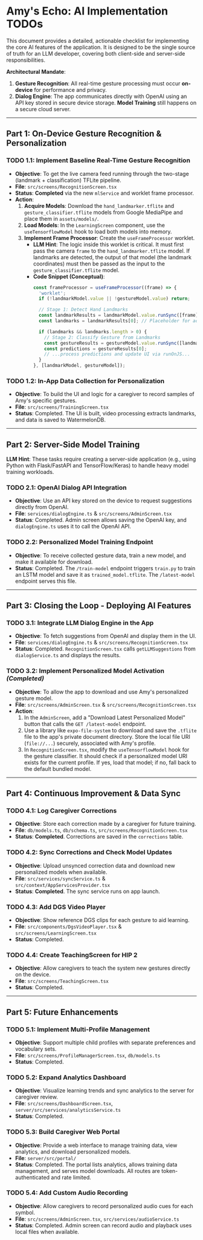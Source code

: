 # Amy's Echo: AI Implementation TODOs

This document provides a detailed, actionable checklist for implementing the core AI features of the application. It is designed to be the single source of truth for an LLM developer, covering both client-side and server-side responsibilities.

**Architectural Mandate**:
1.  **Gesture Recognition**: All real-time gesture processing must occur **on-device** for performance and privacy.
2.  **Dialog Engine**: The app communicates directly with OpenAI using an API key stored in secure device storage. **Model Training** still happens on a secure cloud server.

---

## **Part 1: On-Device Gesture Recognition & Personalization**

### **TODO 1.1: Implement Baseline Real-Time Gesture Recognition**

* **Objective**: To get the live camera feed running through the two-stage (landmark + classification) TFLite pipeline.
* **File**: `src/screens/RecognitionScreen.tsx`
* **Status**: **Completed** via the new `mlService` and worklet frame processor.
* **Action**:
    1.  **Acquire Models**: Download the `hand_landmarker.tflite` and `gesture_classifier.tflite` models from Google MediaPipe and place them in `assets/models/`.
    2.  **Load Models**: In the `LearningScreen` component, use the `useTensorflowModel` hook to load both models into memory.
    3.  **Implement Frame Processor**: Create the `useFrameProcessor` worklet.
        * **LLM Hint**: The logic inside this worklet is critical. It must first pass the camera `frame` to the `hand_landmarker.tflite` model. If landmarks are detected, the output of that model (the landmark coordinates) must then be passed as the input to the `gesture_classifier.tflite` model.
        * **Code Snippet (Conceptual)**:
            ```typescript
            const frameProcessor = useFrameProcessor((frame) => {
              'worklet';
              if (!landmarkModel.value || !gestureModel.value) return;

              // Stage 1: Detect Hand Landmarks
              const landmarkResults = landmarkModel.value.runSync([frame]);
              const landmarks = landmarkResults[0]; // Placeholder for actual data extraction

              if (landmarks && landmarks.length > 0) {
                // Stage 2: Classify Gesture from Landmarks
                const gestureResults = gestureModel.value.runSync([landmarks]);
                const predictions = gestureResults[0];
                // ...process predictions and update UI via runOnJS...
              }
            }, [landmarkModel, gestureModel]);
            ```

### **TODO 1.2: In-App Data Collection for Personalization**

* **Objective**: To build the UI and logic for a caregiver to record samples of Amy's specific gestures.
* **File**: `src/screens/TrainingScreen.tsx`
* **Status**: Completed. The UI is built, video processing extracts landmarks, and data is saved to WatermelonDB.

---

## **Part 2: Server-Side Model Training**

**LLM Hint**: These tasks require creating a server-side application (e.g., using Python with Flask/FastAPI and TensorFlow/Keras) to handle heavy model training workloads.

### **TODO 2.1: OpenAI Dialog API Integration**

* **Objective**: Use an API key stored on the device to request suggestions directly from OpenAI.
* **File**: `services/dialogEngine.ts` & `src/screens/AdminScreen.tsx`
* **Status**: Completed. Admin screen allows saving the OpenAI key, and `dialogEngine.ts` uses it to call the OpenAI API.

### **TODO 2.2: Personalized Model Training Endpoint**

* **Objective**: To receive collected gesture data, train a new model, and make it available for download.
* **Status**: Completed. The `/train-model` endpoint triggers `train.py` to train an LSTM model and save it as `trained_model.tflite`. The `/latest-model` endpoint serves this file.

---

## **Part 3: Closing the Loop - Deploying AI Features**

### **TODO 3.1: Integrate LLM Dialog Engine in the App**

* **Objective**: To fetch suggestions from OpenAI and display them in the UI.
* **File**: `services/dialogEngine.ts` & `src/screens/RecognitionScreen.tsx`
* **Status**: Completed. `RecognitionScreen.tsx` calls `getLLMSuggestions` from `dialogService.ts` and displays the results.

### **TODO 3.2: Implement Personalized Model Activation** *(Completed)*

* **Objective**: To allow the app to download and use Amy's personalized gesture model.
* **File**: `src/screens/AdminScreen.tsx` & `src/screens/RecognitionScreen.tsx`
* **Action**:
    1.  In the `AdminScreen`, add a "Download Latest Personalized Model" button that calls the `GET /latest-model` endpoint.
    2.  Use a library like `expo-file-system` to download and save the `.tflite` file to the app's private document directory. Store the local file URI (`file://...`) securely, associated with Amy's profile.
    3.  In `RecognitionScreen.tsx`, modify the `useTensorflowModel` hook for the gesture classifier. It should check if a personalized model URI exists for the current profile. If yes, load that model; if no, fall back to the default bundled model.

---

## **Part 4: Continuous Improvement & Data Sync**

### **TODO 4.1: Log Caregiver Corrections**

* **Objective**: Store each correction made by a caregiver for future training.
* **File**: `db/models.ts`, `db/schema.ts`, `src/screens/RecognitionScreen.tsx`
* **Status**: **Completed**. Corrections are saved in the `corrections` table.

### **TODO 4.2: Sync Corrections and Check Model Updates**

* **Objective**: Upload unsynced correction data and download new personalized models when available.
* **File**: `src/services/syncService.ts` & `src/context/AppServicesProvider.tsx`
* **Status**: **Completed**. The sync service runs on app launch.

### **TODO 4.3: Add DGS Video Player**

* **Objective**: Show reference DGS clips for each gesture to aid learning.
* **File**: `src/components/DgsVideoPlayer.tsx` & `src/screens/LearningScreen.tsx`
* **Status**: Completed.

### **TODO 4.4: Create TeachingScreen for HIP 2**

* **Objective**: Allow caregivers to teach the system new gestures directly on the device.
* **File**: `src/screens/TeachingScreen.tsx`
* **Status**: Completed.

---

## **Part 5: Future Enhancements**

### **TODO 5.1: Implement Multi-Profile Management**

* **Objective**: Support multiple child profiles with separate preferences and vocabulary sets.
* **File**: `src/screens/ProfileManagerScreen.tsx`, `db/models.ts`
* **Status**: Completed.

### **TODO 5.2: Expand Analytics Dashboard**

* **Objective**: Visualize learning trends and sync analytics to the server for caregiver review.
* **File**: `src/screens/DashboardScreen.tsx`, `server/src/services/analyticsService.ts`
* **Status**: Completed.

### **TODO 5.3: Build Caregiver Web Portal**

* **Objective**: Provide a web interface to manage training data, view analytics, and download personalized models.
* **File**: `server/src/portal/`
* **Status**: Completed. The portal lists analytics, allows training data management, and serves model downloads. All routes are token-authenticated and rate limited.

### **TODO 5.4: Add Custom Audio Recording**

* **Objective**: Allow caregivers to record personalized audio cues for each symbol.
* **File**: `src/screens/AdminScreen.tsx`, `src/services/audioService.ts`
* **Status**: Completed. Admin screen can record audio and playback uses local files when available.
